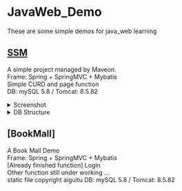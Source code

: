 # JavaWeb_Demo


These are some simple demos for java_web learning


## [SSM](https://github.com/kokono9201/JavaWeb_Demo/tree/master/SSM)<br>
A simple project managed by Maveon.<br>
Frame: Spring + SpringMVC + Mybatis<br>
Simple CURD and page function<br>
DB: mySQL 5.8 / Tomcat: 8.5.82<br>
<details><summary>Screenshot</summary><pre>
<img src="https://github.com/kokono9201/JavaWeb_Demo/blob/master/IMG/img.png?raw=true"/>
</pre></details>
<details><summary>DB Structure</summary><pre>
CREATE TABLE `t_emp` (
  `emp_id` int unsigned NOT NULL AUTO_INCREMENT,
  `emp_name` char(20) CHARACTER SET utf8mb4 COLLATE utf8mb4_0900_ai_ci DEFAULT NULL,
  `age` int DEFAULT NULL,
  `gender` varchar(1) DEFAULT NULL,
  `email` char(50) DEFAULT NULL,
  PRIMARY KEY (`emp_id`)
) ENGINE=InnoDB AUTO_INCREMENT=26 DEFAULT CHARSET=utf8mb4 COLLATE=utf8mb4_0900_ai_ci;
</pre></details>

## [BookMall]<br>
A Book Mall Demo<br>
Frame: Spring + SpringMVC + Mybatis<br>
[Already finished function] Login<br>
Other function still under working ...<br>
static file copyright aiguitu
DB: mySQL 5.8 / Tomcat: 8.5.82<br>
